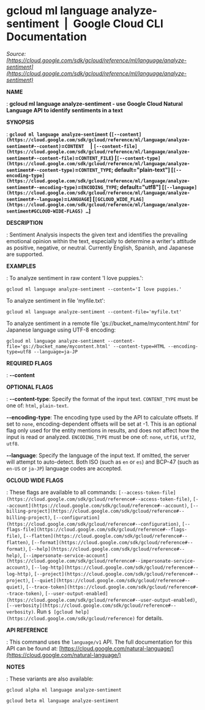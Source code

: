 # gcloud ml language analyze-sentiment  |  Google Cloud CLI Documentation

*Source: [https://cloud.google.com/sdk/gcloud/reference/ml/language/analyze-sentiment](https://cloud.google.com/sdk/gcloud/reference/ml/language/analyze-sentiment)*

**NAME**

: **gcloud ml language analyze-sentiment - use Google Cloud Natural Language API to identify sentiments in a text**

**SYNOPSIS**

: **`gcloud ml language analyze-sentiment` (`[--content](https://cloud.google.com/sdk/gcloud/reference/ml/language/analyze-sentiment#--content)`=`CONTENT`     | `[--content-file](https://cloud.google.com/sdk/gcloud/reference/ml/language/analyze-sentiment#--content-file)`=`CONTENT_FILE`) [`[--content-type](https://cloud.google.com/sdk/gcloud/reference/ml/language/analyze-sentiment#--content-type)`=`CONTENT_TYPE`; default="plain-text"] [`[--encoding-type](https://cloud.google.com/sdk/gcloud/reference/ml/language/analyze-sentiment#--encoding-type)`=`ENCODING_TYPE`; default="utf8"] [`[--language](https://cloud.google.com/sdk/gcloud/reference/ml/language/analyze-sentiment#--language)`=`LANGUAGE`] [`[GCLOUD_WIDE_FLAG](https://cloud.google.com/sdk/gcloud/reference/ml/language/analyze-sentiment#GCLOUD-WIDE-FLAGS) …`]**

**DESCRIPTION**

: Sentiment Analysis inspects the given text and identifies the prevailing
emotional opinion within the text, especially to determine a writer's attitude
as positive, negative, or neutral.
Currently English, Spanish, and Japanese are supported.

**EXAMPLES**

: To analyze sentiment in raw content 'I love puppies.':

```
gcloud ml language analyze-sentiment --content='I love puppies.'
```

To analyze sentiment in file 'myfile.txt':

```
gcloud ml language analyze-sentiment --content-file='myfile.txt'
```

To analyze sentiment in a remote file 'gs://bucket_name/mycontent.html' for
Japanese language using UTF-8 encoding:

```
gcloud ml language analyze-sentiment --content-file='gs://bucket_name/mycontent.html' --content-type=HTML --encoding-type=utf8 --language=ja-JP
```

**REQUIRED FLAGS**

: **--content**

**OPTIONAL FLAGS**

: **--content-type**:
Specify the format of the input text. `CONTENT_TYPE` must
be one of: `html`, `plain-text`.

**--encoding-type**:
The encoding type used by the API to calculate offsets. If set to
`none`, encoding-dependent offsets will be set at -1. This is an
optional flag only used for the entity mentions in results, and does not affect
how the input is read or analyzed. `ENCODING_TYPE` must be
one of: `none`, `utf16`, `utf32`,
`utf8`.

**--language**:
Specify the language of the input text. If omitted, the server will attempt to
auto-detect. Both ISO (such as `en` or `es`) and BCP-47
(such as `en-US` or `ja-JP`) language codes are accepted.

**GCLOUD WIDE FLAGS**

: These flags are available to all commands: `[--access-token-file](https://cloud.google.com/sdk/gcloud/reference#--access-token-file)`,
`[--account](https://cloud.google.com/sdk/gcloud/reference#--account)`, `[--billing-project](https://cloud.google.com/sdk/gcloud/reference#--billing-project)`,
`[--configuration](https://cloud.google.com/sdk/gcloud/reference#--configuration)`,
`[--flags-file](https://cloud.google.com/sdk/gcloud/reference#--flags-file)`,
`[--flatten](https://cloud.google.com/sdk/gcloud/reference#--flatten)`, `[--format](https://cloud.google.com/sdk/gcloud/reference#--format)`, `[--help](https://cloud.google.com/sdk/gcloud/reference#--help)`, `[--impersonate-service-account](https://cloud.google.com/sdk/gcloud/reference#--impersonate-service-account)`,
`[--log-http](https://cloud.google.com/sdk/gcloud/reference#--log-http)`,
`[--project](https://cloud.google.com/sdk/gcloud/reference#--project)`, `[--quiet](https://cloud.google.com/sdk/gcloud/reference#--quiet)`, `[--trace-token](https://cloud.google.com/sdk/gcloud/reference#--trace-token)`, `[--user-output-enabled](https://cloud.google.com/sdk/gcloud/reference#--user-output-enabled)`,
`[--verbosity](https://cloud.google.com/sdk/gcloud/reference#--verbosity)`.
Run `$ [gcloud help](https://cloud.google.com/sdk/gcloud/reference)` for details.

**API REFERENCE**

: This command uses the `language/v1` API. The full documentation for
this API can be found at: [https://cloud.google.com/natural-language/](https://cloud.google.com/natural-language/)

**NOTES**

: These variants are also available:

```
gcloud alpha ml language analyze-sentiment
```

```
gcloud beta ml language analyze-sentiment
```